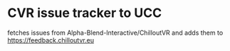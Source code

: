 # CVR issue tracker to UCC
 fetches issues from Alpha-Blend-Interactive/ChilloutVR and adds them to https://feedback.chilloutvr.eu
